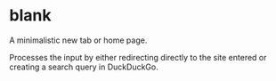 # blank
A minimalistic new tab or home page.

Processes the input by either redirecting directly to the site entered or creating a search query in DuckDuckGo.
